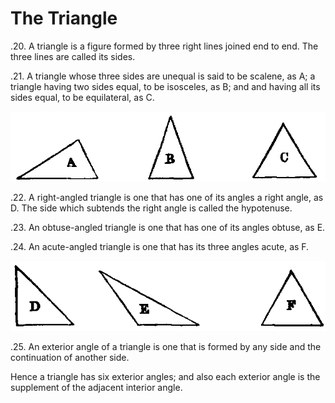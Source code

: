 
# The Triangle

.20. A triangle is a figure formed by three right lines joined end to end. The three lines are called its sides.

.21. A triangle whose three sides are unequal is said to be scalene, as A; a triangle having two sides equal, to be isosceles, as B; and and having all its sides equal, to be equilateral, as C.

![Scalene / Isosceles / Equilateral](f007.png)

.22. A right-angled triangle is one that has one of its angles a right angle, as D. The side which subtends the right angle is called the hypotenuse.

.23. An obtuse-angled triangle is one that has one of its angles obtuse, as E.

.24. An acute-angled triangle is one that has its three angles acute, as F.

![Right-angled / Obtuse / Acute](f008.png)

.25. An exterior angle of a triangle is one that is formed by any side and the continuation of another side.

Hence a triangle has six exterior angles; and also each exterior angle is the supplement of the adjacent interior angle.

